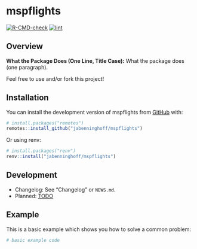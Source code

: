 
<!-- README.md is generated from README.Rmd. Please edit that file -->

# mspflights

<!-- badges: start -->

[![R-CMD-check](https://github.com/jabenninghoff/mspflights/workflows/R-CMD-check/badge.svg)](https://github.com/jabenninghoff/mspflights/actions)
[![lint](https://github.com/jabenninghoff/mspflights/workflows/lint/badge.svg)](https://github.com/jabenninghoff/mspflights/actions)
<!-- badges: end -->

## Overview

**What the Package Does (One Line, Title Case):** What the package does
(one paragraph).

Feel free to use and/or fork this project!

## Installation

You can install the development version of mspflights from
[GitHub](https://github.com/) with:

``` r
# install.packages("remotes")
remotes::install_github("jabenninghoff/mspflights")
```

Or using renv:

``` r
# install.packages("renv")
renv::install("jabenninghoff/mspflights")
```

## Development

- Changelog: See “Changelog” or `NEWS.md`.
- Planned: [TODO](TODO.md)

## Example

This is a basic example which shows you how to solve a common problem:

``` r
# basic example code
```
